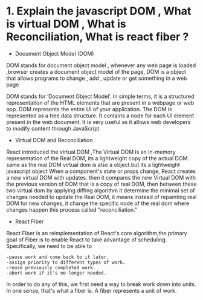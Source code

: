 # 1. Explain the javascript DOM , What is virtual DOM , What is Reconciliation, What is react fiber ?


* Document Object Model (DOM)

DOM stands for document object model , whenever any web page is loaded ,browser creates a document object model of the page, DOM is a object that allows programs to change , add , update or get something in a web page

DOM stands for ‘Document Object Model’. In simple terms, it is a structured representation of the HTML elements that are present in a webpage or web app. DOM represents the entire UI of your application. The DOM is represented as a tree data structure. It contains a node for each UI element present in the web document. It is very useful as it allows web developers to modify content through JavaScript


* Virtual DOM and Reconciliation

React introduced the virtual DOM ,The Virtual DOM is an in-memory representation of the Real DOM, its a lightweight copy of the actual DOM.
same as the real DOM virtual dom is also a object.but its a lightweight javascript object
When a component's state or props change, React creates a new virtual DOM with updates. then it compares the new Virtual DOM with the previous version of DOM that is a copy of real DOM, then between these two virtual dom by applying diffing algorithm it determine the minimal set of changes needed to update the Real DOM,
it means instead of repainting real DOM for new changes, it change the specific node of the real dom where changes happen
this process called "reconciliation."


* React Fiber

React Fiber is an reimplementation of React's core algorithm,the primary goal of Fiber is to enable React to take advantage of scheduling. Specifically, we need to be able to

    -pause work and come back to it later.
    -assign priority to different types of work.
    -reuse previously completed work.
    -abort work if it's no longer needed.

In order to do any of this, we first need a way to break work down into units. In one sense, that's what a fiber is. A fiber represents a unit of work.


